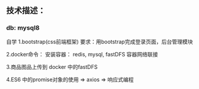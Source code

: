 ## 技术描述：
### db: mysql8


自学
1.bootstrap(css前端框架)
要求：用bootstrap完成登录页面，后台管理模块

2.docker命令：
    安装容器： redis, mysql, fastDFS
    容器网络联接

3.商品图品上传到 docker 中的fastDFS

4.ES6 中的promise对象的使用 => axios => 响应式编程
    